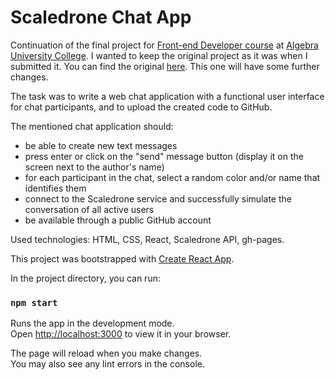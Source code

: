 # Scaledrone Chat App

Continuation of the final project for [Front-end Developer course](https://www.algebra.hr/cjelozivotno-obrazovanje/programi/front-end-developer/) at [Algebra University College](https://www.algebra.hr/). I wanted to keep the original project as it was when I submitted it. You can find the original [here](https://github.com/dominoto/fe-seminar). This one will have some further changes.

The task was to write a web chat application with a functional user interface for chat participants, and to upload the created code to GitHub.

The mentioned chat application should:
- be able to create new text messages
- press enter or click on the "send" message button (display it on the screen next to the author's name)
- for each participant in the chat, select a random color and/or name that identifies them
- connect to the Scaledrone service and successfully simulate the conversation of all active users
- be available through a public GitHub account

Used technologies: HTML, CSS, React, Scaledrone API, gh-pages.


This project was bootstrapped with [Create React App](https://github.com/facebook/create-react-app).

In the project directory, you can run:

### `npm start`

Runs the app in the development mode.\
Open [http://localhost:3000](http://localhost:3000) to view it in your browser.

The page will reload when you make changes.\
You may also see any lint errors in the console.
